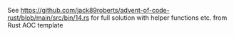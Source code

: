 See https://github.com/jack89roberts/advent-of-code-rust/blob/main/src/bin/14.rs for full solution with helper functions etc. from Rust AOC template
